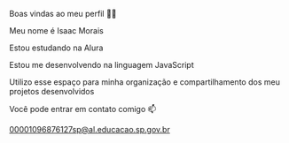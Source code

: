 Boas vindas ao meu perfil 💙💙

Meu nome é Isaac Morais

Estou estudando na Alura

Estou me desenvolvendo na linguagem JavaScript

Utilizo esse espaço para minha organização e compartilhamento dos meu projetos desenvolvidos

Você pode entrar em contato comigo 📫

00001096876127sp@al.educacao.sp.gov.br


